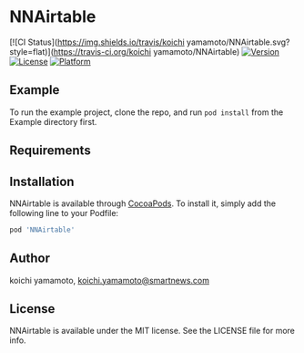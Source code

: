 # NNAirtable

[![CI Status](https://img.shields.io/travis/koichi yamamoto/NNAirtable.svg?style=flat)](https://travis-ci.org/koichi yamamoto/NNAirtable)
[![Version](https://img.shields.io/cocoapods/v/NNAirtable.svg?style=flat)](https://cocoapods.org/pods/NNAirtable)
[![License](https://img.shields.io/cocoapods/l/NNAirtable.svg?style=flat)](https://cocoapods.org/pods/NNAirtable)
[![Platform](https://img.shields.io/cocoapods/p/NNAirtable.svg?style=flat)](https://cocoapods.org/pods/NNAirtable)

## Example

To run the example project, clone the repo, and run `pod install` from the Example directory first.

## Requirements

## Installation

NNAirtable is available through [CocoaPods](https://cocoapods.org). To install
it, simply add the following line to your Podfile:

```ruby
pod 'NNAirtable'
```

## Author

koichi yamamoto, koichi.yamamoto@smartnews.com

## License

NNAirtable is available under the MIT license. See the LICENSE file for more info.
